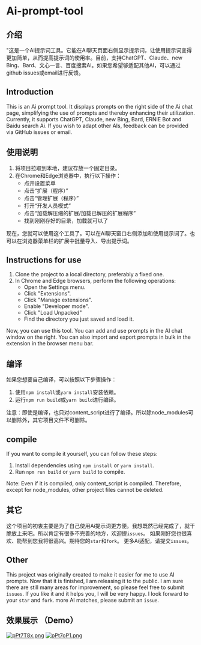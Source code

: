 # Ai-prompt-tool

## 介绍
 "这是一个Ai提示词工具。它能在Ai聊天页面右侧显示提示词，让使用提示词变得更加简单，从而提高提示词的使用率。目前，支持ChatGPT、Claude、new Bing、Bard、文心一言、百度搜索Ai。如果您希望够适配其他AI，可以通过github issues或email进行反馈。
 
 ## Introduction
 This is an Ai prompt tool. It displays prompts on the right side of the Ai chat page, simplifying the use of prompts and thereby enhancing their utilization. Currently, it supports ChatGPT, Claude, new Bing, Bard, ERNIE Bot and Baidu search Ai. If you wish to adapt other AIs, feedback can be provided via GitHub issues or email.


## 使用说明

1. 将项目拉取到本地，建议存放一个固定目录。
2. 在Chrome和Edge浏览器中，执行以下操作：
   - 点开设置菜单
   - 点击“扩展（程序）”
   - 点击“管理扩展（程序）”
   - 打开“开发人员模式”
   - 点击“加载解压缩的扩展/加载已解压的扩展程序”
   - 找到刚刚存好的目录，加载就可以了

现在，您就可以使用这个工具了。可以在Ai聊天窗口右侧添加和使用提示词了。也可以在浏览器菜单栏的扩展中批量导入、导出提示词。

## Instructions for use

1. Clone the project to a local directory, preferably a fixed one.
2. In Chrome and Edge browsers, perform the following operations:
   - Open the Settings menu.
   - Click "Extensions".
   - Click "Manage extensions".
   - Enable "Developer mode".
   - Click "Load Unpacked"
   - Find the directory you just saved and load it.

Now, you can use this tool. You can add and use prompts in the AI chat window on the right. You can also import and export prompts in bulk in the extension in the browser menu bar.


## 编译

如果您想要自己编译，可以按照以下步骤操作：

1. 使用`npm install`或`yarn install`安装依赖。
2. 运行`npm run build`或`yarn build`进行编译。

注意：即使是编译，也只对content_script进行了编译。所以除node_modules可以删除外，其它项目文件不可删除。

## compile

If you want to compile it yourself, you can follow these steps:

1. Install dependencies using `npm install` or `yarn install`.
2. Run `npm run build` or `yarn build` to compile.

Note: Even if it is compiled, only content_script is compiled. Therefore, except for node_modules, other project files cannot be deleted. 


## 其它

这个项目的初衷主要是为了自己使用Ai提示词更方便。我想既然已经完成了，就干脆放上来吧。所以肯定有很多不完善的地方，欢迎提`issues`。
如果刚好您也很喜欢、能帮到您我将很高兴。期待您的`star`和`fork`。
更多Ai适配，请提交`issues`。

## Other

This project was originally created to make it easier for me to use AI prompts. Now that it is finished, I am releasing it to the public. I am sure there are still many areas for improvement, so please feel free to submit `issues`.
If you like it and it helps you, I will be very happy. I look forward to your `star` and `fork`.
more AI matches, please submit an `issue`.


## 效果展示 （Demo）

[![pPt7T8x.png](https://s1.ax1x.com/2023/08/25/pPt7T8x.png)](https://imgse.com/i/pPt7T8x)
[![pPt7oP1.png](https://s1.ax1x.com/2023/08/25/pPt7oP1.png)](https://imgse.com/i/pPt7oP1)